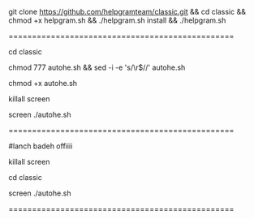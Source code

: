 
git clone https://github.com/helpgramteam/classic.git && cd classic && chmod +x helpgram.sh && ./helpgram.sh install && ./helpgram.sh

================================================

cd classic

chmod 777 autohe.sh && sed -i -e 's/\r$//' autohe.sh

chmod +x autohe.sh

killall screen

screen ./autohe.sh

================================================

#lanch badeh offiiii

killall screen

cd classic

screen ./autohe.sh

================================================
